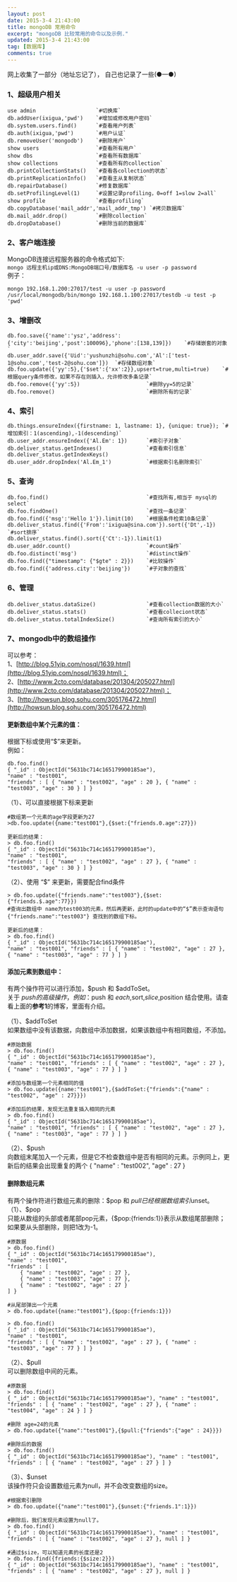 ```yaml
---
layout: post
date: 2015-3-4 21:43:00
title: mongoDB 常用命令
excerpt: "mongoDB 比较常用的命令以及示例."
updated: 2015-3-4 21:43:00
tag: [数据库]
comments: true
---
```


网上收集了一部分（地址忘记了）， 自己也记录了一些(●—●)


### 1、超级用户相关

	use admin 					`#切换库`  
	db.addUser(ixigua,'pwd') 	`#增加或修改用户密码`  
	db.system.users.find() 		`#查看用户列表`  
	db.auth(ixigua,'pwd') 		`#用户认证`  
	db.removeUser('mongodb') 	`#删除用户`  
	show users 					`#查看所有用户`  
	show dbs 					`#查看所有数据库`  
	show collections 			`#查看所有的collection`  
	db.printCollectionStats() 	`#查看各collection的状态`  
	db.printReplicationInfo() 	`#查看主从复制状态`  
	db.repairDatabase() 		`#修复数据库`  
	db.setProfilingLevel(1) 	`#设置记录profiling，0=off 1=slow 2=all`  
	show profile 				`#查看profiling`  
	db.copyDatabase('mail_addr','mail_addr_tmp') `#拷贝数据库`  
	db.mail_addr.drop() 		`#删除collection`  
	db.dropDatabase() 			`#删除当前的数据库`

### 2、客户端连接  
MongoDB连接远程服务器的命令格式如下:  
`mongo 远程主机ip或DNS:MongoDB端口号/数据库名 -u user -p password`  
例子：

	mongo 192.168.1.200:27017/test -u user -p password  
	/usr/local/mongodb/bin/mongo 192.168.1.100:27017/testdb -u test -p 'pwd'


### 3、增删改

	db.foo.save({'name':'ysz','address':{'city':'beijing','post':100096},'phone':[138,139]}) 	`#存储嵌套的对象`  
	db.user_addr.save({'Uid':'yushunzhi@sohu.com','Al':['test-1@sohu.com','test-2@sohu.com']}) 	`#存储数组对象`  
	db.foo.update({'yy':5},{'$set':{'xx':2}},upsert=true,multi=true) 	`#根据query条件修改，如果不存在则插入，允许修改多条记录`  
	db.foo.remove({'yy':5}) 					`#删除yy=5的记录`  
	db.foo.remove()								`#删除所有的记录`  

### 4、索引

	db.things.ensureIndex({firstname: 1, lastname: 1}, {unique: true}); `#增加索引：1(ascending),-1(descending)`  
	db.user_addr.ensureIndex({'Al.Em': 1}) 		`#索引子对象`  
	db.deliver_status.getIndexes() 				`#查看索引信息`  
	db.deliver_status.getIndexKeys()  
	db.user_addr.dropIndex('Al.Em_1') 			`#根据索引名删除索引`  

### 5、查询

	db.foo.find() 								`#查找所有,相当于 mysql的select`  
	db.foo.findOne() 							`#查找一条记录`  
	db.foo.find({'msg':'Hello 1'}).limit(10) 	`#根据条件检索10条记录`  
	db.deliver_status.find({'From':'ixigua@sina.com'}).sort({'Dt',-1}) `#sort排序`  
	db.deliver_status.find().sort({'Ct':-1}).limit(1)  
	db.user_addr.count() 						`#count操作`  
	db.foo.distinct('msg') 						`#distinct操作`  
	db.foo.find({"timestamp": {"$gte" : 2}}) 	`#比较操作`  
	db.foo.find({'address.city':'beijing'}) 	`#子对象的查找`  

### 6、管理

	db.deliver_status.dataSize() 				`#查看collection数据的大小`  
	db.deliver_status.stats() 					`#查看colleciont状态`  
	db.deliver_status.totalIndexSize() 			`#查询所有索引的大小`

### 7、mongodb中的数组操作
可以参考：  
1、[http://blog.51yip.com/nosql/1639.html](http://blog.51yip.com/nosql/1639.html)；  
2、[http://www.2cto.com/database/201304/205027.html](http://www.2cto.com/database/201304/205027.html)；  
3、[http://howsun.blog.sohu.com/305176472.html](http://howsun.blog.sohu.com/305176472.html)

#### 更新数组中某个元素的值：
根据下标或使用“$”来更新。  
例如：

	db.foo.find()
	{ "_id" : ObjectId("5631bc714c165179900185ae"), 
	"name" : "test001", 
	"friends" : [ { "name" : "test002", "age" : 20 }, { "name" : "test003", "age" : 30 } ] }

（1）、可以直接根据下标来更新

	#数组第一个元素的age字段更新为27
	>db.foo.update({name:"test001"},{$set:{"friends.0.age":27}})

	更新后的结果：
	> db.foo.find()
	{ "_id" : ObjectId("5631bc714c165179900185ae"), 
	"name" : "test001", 
	"friends" : [ { "name" : "test002", "age" : 27 }, { "name" : "test003", "age" : 30 } ] }

（2）、使用 “$” 来更新，需要配合find条件  

	> db.foo.update({"friends.name":"test003"},{$set:{"friends.$.age":77}}) 
	#查询出数组中 name为test003的元素，然后再更新，此时的update中的“$”表示查询语句 {"friends.name":"test003"} 查找到的数组下标。

	更新后的结果：
	> db.foo.find()
	{ "_id" : ObjectId("5631bc714c165179900185ae"), 
	"name" : "test001", "friends" : [ { "name" : "test002", "age" : 27 }, { "name" : "test003", "age" : 77 } ] }


#### 添加元素到数组中：
有两个操作符可以进行添加，$push 和 $addToSet。  
关于 $push的高级操作，例如：$push 和 $each,$sort,$slice,$position 结合使用。请查看上面的**参考1**的博客，里面有介绍。

（1）、$addToSet  
 如果数组中没有该数据，向数组中添加数据，如果该数组中有相同数组，不添加。

	#原始数据
	> db.foo.find()
	{ "_id" : ObjectId("5631bc714c165179900185ae"), 
	"name" : "test001", "friends" : [ { "name" : "test002", "age" : 27 }, { "name" : "test003", "age" : 77 } ] }
	
	#添加与数组第一个元素相同的值
	> db.foo.update({name:"test001"},{$addToSet:{"friends":{"name" : "test002", "age" : 27}}})
 
	#添加后的结果，发现无法重复插入相同的元素
	> db.foo.find()
	{ "_id" : ObjectId("5631bc714c165179900185ae"), 
	"name" : "test001", "friends" : [ { "name" : "test002", "age" : 27 }, { "name" : "test003", "age" : 77 } ] }

（2）、$push  
向数组末尾加入一个元素，但是它不检查数组中是否有相同的元素。示例同上，更新后的结果会出现重复的两个 { "name" : "test002", "age" : 27 }

#### 删除数组元素
有两个操作符进行数组元素的删除：$pop 和 $pull 已经根据数组索引$unset。  
（1）、$pop   
只能从数组的头部或者尾部pop元素，{$pop:{friends:1}}表示从数组尾部删除；如果要从头部删除，则把1改为-1。

  
	#原数据
	> db.foo.find()
	{ "_id" : ObjectId("5631bc714c165179900185ae"), 
	"name" : "test001", 
	"friends" : [ 
		{ "name" : "test002", "age" : 27 },
		{ "name" : "test003", "age" : 77 }, 
		{ "name" : "test002", "age" : 27 } 
	] }
	
	#从尾部弹出一个元素	
	> db.foo.update({name:"test001"},{$pop:{friends:1}})

	> db.foo.find()
	{ "_id" : ObjectId("5631bc714c165179900185ae"), 
	"name" : "test001", 
	"friends" : [ { "name" : "test002", "age" : 27 }, { "name" : "test003", "age" : 77 } ] }

（2）、$pull  
可以删除数组中间的元素。

	#原数据
	> db.foo.find()
	{ "_id" : ObjectId("5631bc714c165179900185ae"), "name" : "test001", 
	"friends" : [ { "name" : "test002", "age" : 27 }, { "name" : "test004", "age" : 24 } ] }
	
	#删除 age=24的元素
	> db.foo.update({"name":"test001"},{$pull:{"friends":{"age" : 24}}})

	#删除后的数据 
	> db.foo.find()
	{ "_id" : ObjectId("5631bc714c165179900185ae"), "name" : "test001", 
	"friends" : [ { "name" : "test002", "age" : 27 } ] }

（3）、$unset  
该操作符只会设置数组元素为null，并不会改变数组的size。

	#根据索引删除
	> db.foo.update({"name":"test001"},{$unset:{"friends.1":1}})
	
	#删除后，我们发现元素设置为null了。
	> db.foo.find()
	{ "_id" : ObjectId("5631bc714c165179900185ae"), "name" : "test001", 
	"friends" : [ { "name" : "test002", "age" : 27 }, null ] }
	
	#通过$size，可以知道元素的长度还是2
	> db.foo.find({friends:{$size:2}})
	{ "_id" : ObjectId("5631bc714c165179900185ae"), "name" : "test001", 
	"friends" : [ { "name" : "test002", "age" : 27 }, null ] }
